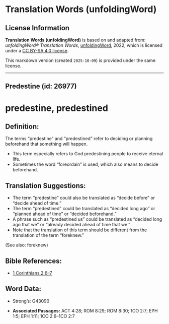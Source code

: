 # Translation Words (unfoldingWord)

## License Information

**Translation Words (unfoldingWord)** is based on and adapted from: _unfoldingWord® Translation Words_, [unfoldingWord](https://unfoldingword.org/utw), 2022, which is licensed under a [CC BY-SA 4.0 license](https://creativecommons.org/licenses/by-sa/4.0/legalcode.en).

This markdown version (created `2025-10-09`) is provided under the same license.



--------------------------------

## Predestine (id: 26977)

predestine, predestined
=======================

Definition:
-----------

The terms “predestine” and “predestined” refer to deciding or planning beforehand that something will happen.

* This term especially refers to God predestining people to receive eternal life.
* Sometimes the word “foreordain” is used, which also means to decide beforehand.

Translation Suggestions:
------------------------

* The term “predestine” could also be translated as “decide before” or “decide ahead of time.”
* The term “predestined” could be translated as “decided long ago” or “planned ahead of time” or “decided beforehand.”
* A phrase such as “predestined us” could be translated as “decided long ago that we” or “already decided ahead of time that we.”
* Note that the translation of this term should be different from the translation of the term “foreknew.”

(See also: foreknew)

Bible References:
-----------------

* [1 Corinthians 2:6–7](https://ref.ly/1Cor2:6-1Cor2:7)

Word Data:
----------

* Strong’s: G43090

* **Associated Passages:** ACT 4:28; ROM 8:29; ROM 8:30; 1CO 2:7; EPH 1:5; EPH 1:11; 1CO 2:6–1CO 2:7

